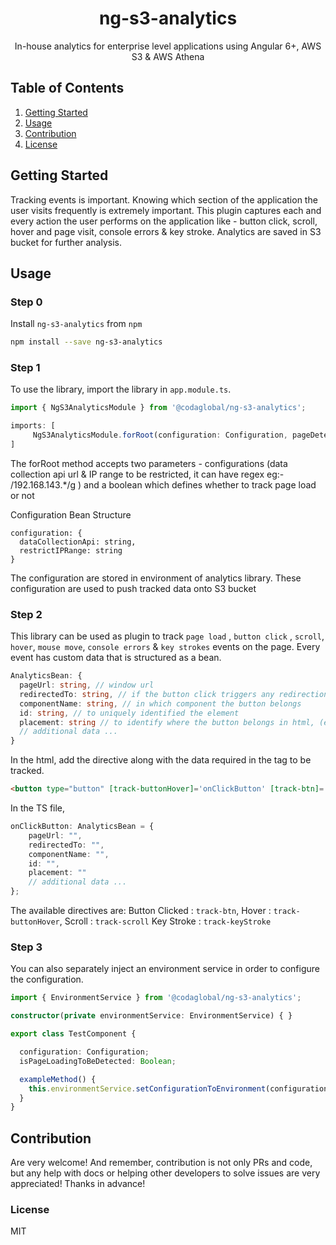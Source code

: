 <a>
  <h1 align="center">ng-s3-analytics</h1>
</a>

<p align="center">
In-house analytics for enterprise level applications using Angular 6+, AWS S3 & AWS Athena
</p>

## Table of Contents
1. [Getting Started](#getting-started)
2. [Usage](#usage)
3. [Contribution](#contribution)
4. [License](#license)

<a name="getting-started"></a>

## Getting Started

Tracking events is important. 
Knowing which section of the application the user visits frequently is extremely important. 
This plugin captures each and every action the user performs on the application like - button click, scroll, hover and page visit, console errors & key stroke. 
Analytics are saved in S3 bucket for further analysis.

<a name="usage"></a>

## Usage
### Step 0
Install `ng-s3-analytics` from `npm`
```bash
npm install --save ng-s3-analytics
```
### Step 1

 To use the library, import the library in  `app.module.ts`.

```typescript
import { NgS3AnalyticsModule } from '@codaglobal/ng-s3-analytics';

imports: [
     NgS3AnalyticsModule.forRoot(configuration: Configuration, pageDetection: Boolean)
]
```
The forRoot method accepts two parameters -  configurations (data collection api url & IP range to be restricted, it can have regex eg:- /192.168.143.*/g ) and a boolean which defines whether to track page load or not

Configuration Bean Structure

```TS
configuration: {
  dataCollectionApi: string,
  restrictIPRange: string
}
```
The configuration are stored in environment of analytics library. These configuration are used to push tracked data onto S3 bucket

### Step 2

This library can be used as plugin to track `page load` , `button click` , `scroll`, `hover`, `mouse move`, `console errors` & `key strokes` events on the page.
Every event has custom data that is structured as a bean.

```typescript
AnalyticsBean: {
  pageUrl: string, // window url
  redirectedTo: string, // if the button click triggers any redirection
  componentName: string, // in which component the button belongs
  id: string, // to uniquely identified the element
  placement: string // to identify where the button belongs in html, (eg:- Header)
  // additional data ...
}
```

In the html, add the directive along with the data required in the tag to be tracked.

```html
<button type="button" [track-buttonHover]='onClickButton' [track-btn]='onClickButton'>Logout</button>
```
In the TS file,

```typescript
onClickButton: AnalyticsBean = {
    pageUrl: "",
    redirectedTo: "",
    componentName: "",
    id: "",
    placement: ""
    // additional data ...
};
```
The available directives are:
Button Clicked : `track-btn`,
Hover : `track-buttonHover`,
Scroll : `track-scroll`
Key Stroke : `track-keyStroke`


### Step 3

You can also separately inject an environment service in order to configure the configuration.

```typescript
import { EnvironmentService } from '@codaglobal/ng-s3-analytics';

constructor(private environmentService: EnvironmentService) { }

export class TestComponent {

  configuration: Configuration;
  isPageLoadingToBeDetected: Boolean;

  exampleMethod() {
    this.environmentService.setConfigurationToEnvironment(configuration, isPageLoadingToBeDetected);
  }
}

```


<a name="contribution"></a>

## Contribution

Are very welcome! And remember, contribution is not only PRs and code, but any help with docs or helping other developers to solve issues are very appreciated! Thanks in advance!


<a name="license"></a>

### License

MIT

